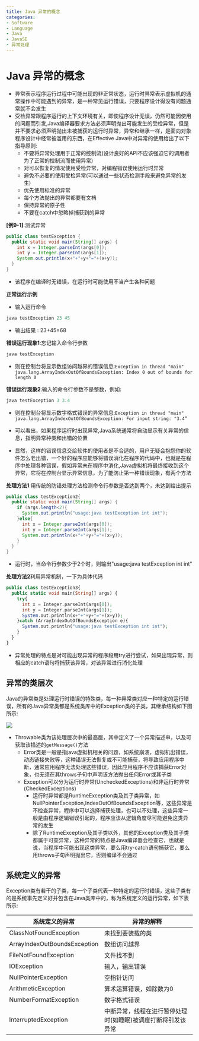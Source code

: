 ```yaml
---
title: Java 异常的概念
categories:
- Software
- Language
- Java
- JavaSE
- 异常处理
---
```

# Java 异常的概念

- 异常表示程序运行过程中可能出现的非正常状态，运行时异常表示虚拟机的通常操作中可能遇到的异常，是一种常见运行错误，只要程序设计得没有问题通常就不会发生
- 受检异常跟程序运行的上下文环境有关，即使程序设计无误，仍然可能因使用的问题而引发,Java编译器要求方法必须声明抛出可能发生的受检异常，但是并不要求必须声明抛出未被捕获的运行时异常，异常和继承一样，是面向对象程序设计中经常被滥用的东西，在Effective Java中对异常的使用给出了以下指导原则:
  - 不要将异常处理用于正常的控制流(设计良好的API不应该强迫它的调用者为了正常的控制流而使用异常)
  - 对可以恢复的情况使用受检异常，对编程错误使用运行时异常
  - 避免不必要的使用受检异常(可以通过一些状态检测手段来避免异常的发生)
  - 优先使用标准的异常
  - 每个方法抛出的异常都要有文档
  - 保持异常的原子性
  - 不要在catch中忽略掉捕获到的异常

**[例9-1]**:测试异常

```java
public class testException {
  public static void main(String[] args) {
    int x = Integer.parseInt(args[0]);
    int y = Integer.parseInt(args[1]);
    System.out.println(x+"+"+y+"="+(x+y));
  }
}
```

- 该程序在编译时无错误，在运行时可能使用不当产生各种问题

**正常运行示例**

- 输入运行命令

```java
java testException 23 45
```

- 输出结果 : 23+45=68

**错误运行现象1**:忘记输入命令行参数

```php
java testException
```

- 则在控制台将显示数组访问越界的错误信息:`Exception in thread "main" java.lang.ArrayIndexOutOfBoundsException: Index 0 out of bounds for length 0`

**错误运行现象2**:输入的命令行参数不是整数，例如:

```java
java testException 3 3.4
```

- 则在控制台将显示数字格式错误的异常信息:`Exception in thread "main" java.lang.ArrayIndexOutOfBoundsException: For input string: "3.4” `

- 可以看出，如果程序运行时出现异常,Java系统通常将自动显示有关异常的信息，指明异常种类和出错的位置
- 显然，这样的错误信息交给软件的使用者是不合适的，用户无疑会抱怨你的软件怎么老出错，一个好的程序应能够将错误消化在程序的代码中，也就是在程序中处理各种错误，假如异常未在程序中消化,Java虚拟机将最终接收到这个异常，它将在控制台显示异常信息，为了能防止第一种错误现象，有两个方法

**处理方法1**:用传统的防错处理方法检测命令行参数是否达到两个，未达到给出提示

```java
public class testException2{
  public static void main(String[] args) {
    if (args.length<2){
      System.out.println("usage:java testException int int");
    }else{
      int x = Integer.parseInt(args[0]);
      int y = Integer.parseInt(args[1]);
      System.out.println(x+"+"+y+"="+(x+y));
    }
  }
}
```

- 运行时，当命令行参数少于2个时，则输出"usage:java testException int int"

**处理方法2**利用异常机制，一下为具体代码

```php
public class testException3{
  public static void main(String[] args) {
    try{
      int x = Integer.parseInt(args[0]);
      int y = Integer.parseInt(args[1]);
      System.out.println(x+"+"+y+"="+(x+y));
    }catch (ArrayIndexOutOfBoundsException e){
      System.out.println("usage:java testException int int");
    }
  }
}
```

- 异常处理的特点是对可能出现异常的程序段用try进行尝试，如果出现异常，则相应的catch语句将捕获该异常，对该异常进行消化处理

## 异常的类层次

Java的异常类是处理运行时错误的特殊类，每一种异常类对应一种特定的运行错误，所有的Java异常类都是系统类库中的Exception类的子类，其继承结构如下图所示:

![](https://www.plantuml.com/plantuml/svg/XPDDRzim38Rl_XKQTYZWW-suAUODnT0kYB41ILgqtUwCpDb2z17G5DAjw7-Vh1IhwwAR3xRu4dpuYfOkUWPYesnZO9-SY7VAIkqR5DoXmMplZHwh7VE-_vJd18UiLTpvhU-HfBECbZFfJBxojntOMNbQLLLUAurzRg1dfFnQW-NlwrK-Gf_t_4lZvyIw07z8H7YkeMcKRSMiYE4Qg5LML37u0dBNalEsMJZjI1mwnHWpNnsfty46w4kjMck27I732occRuurP974x2nAAsNnI7bVBAhvievgCD-uG-oVF2Ra76-UhRtmyjTd6SEJ2BmTjYEgh9YsgElJ3_FYFviOkwn2-qGZ_7oh_nY--5YVbQyGPJ4TQ402aJiyySQUv_yOog3UTKhkBFQzABC1T9u__RfKt7K12LkDIPgAPU1JMAJYXoBseDSWkr3_h0VQ3jgHa6LPhBoNk6VbR1Hll6Lby8MOYeqtMwJQaG6Uf2ufd4U3hEGaSSIdujlL936SpetZUXZP9BMygj-W3DyB3DVbU6N-0000)

- Throwable类为该处理层次中的最高层，其中定义了一个异常描述串，以及可获取该描述的`getMessage()`方法
  - Error类是一般是指java虚拟机相关的问题，如系统崩溃，虚拟机出错误，动态链接失败等，这种错误无法恢复或不可能捕获，将导致应用程序中断，通常应用程序无法处理这些错误，因此应用程序不应该捕获Error对象，也无须在其throws子句中声明该方法抛出任何Error或其子类
  - Exception可以分为运行时异常(UncheckedExceptions)和非运行时异常(CheckedExceptions)
    - 运行时异常都是RuntimeException类及其子类异常，如NullPointerException,IndexOutOfBoundsException等，这些异常是不检查异常，程序中可以选择捕获处理，也可以不处理，这些异常一般是由程序逻辑错误引起的，程序应该从逻辑角度尽可能避免这类异常的发生
    - 除了RuntimeException及其子类以外，其他的Exception类及其子类都属于可查异常，这种异常的特点是Java编译器会检查它，也就是说，当程序中可能出现这类异常，要么用try-catch语句捕获它，要么用throws子句声明抛出它，否则编译不会通过

## 系统定义的异常

Exception类有若干的子类，每一个子类代表一种特定的运行时错误，这些子类有的是系统事先定义好并包含在Java类库中的，称为系统定义的运行异常，如下表所示:

| 系统定义的异常               | 异常的解释                                                  |
| ---------------------------- | ----------------------------------------------------------- |
| ClassNotFoundException       | 未找到要装载的类                                            |
| ArrayIndexOutBoundsException | 数组访问越界                                                |
| FileNotFoundException        | 文件找不到                                                  |
| IOException                  | 输入，输出错误                                               |
| NullPointerException         | 空指针访问                                                  |
| ArithmeticException          | 算术运算错误，如除数为0                                      |
| NumberFormatException        | 数字格式错误                                                |
| InterruptedException         | 中断异常，线程在进行暂停处理时(如睡眠)被调度打断将引发该异常 |

